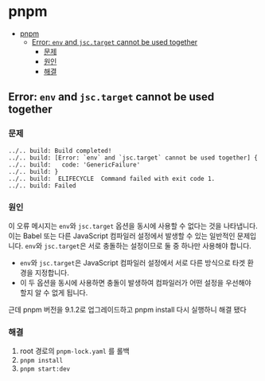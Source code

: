 # pnpm

- [pnpm](#pnpm)
    - [Error: `env` and `jsc.target` cannot be used together](#error-env-and-jsctarget-cannot-be-used-together)
        - [문제](#문제)
        - [원인](#원인)
        - [해결](#해결)

## Error: `env` and `jsc.target` cannot be used together

### 문제

```log
../.. build: Build completed!
../.. build: [Error: `env` and `jsc.target` cannot be used together] {
../.. build:   code: 'GenericFailure'
../.. build: }
../.. build:  ELIFECYCLE  Command failed with exit code 1.
../.. build: Failed
```

### 원인

이 오류 메시지는 `env`와 `jsc.target` 옵션을 동시에 사용할 수 없다는 것을 나타냅니다.
이는 Babel 또는 다른 JavaScript 컴파일러 설정에서 발생할 수 있는 일반적인 문제입니다.
`env`와 `jsc.target`은 서로 충돌하는 설정이므로 둘 중 하나만 사용해야 합니다.

- `env`와 `jsc.target`은 JavaScript 컴파일러 설정에서 서로 다른 방식으로 타겟 환경을 지정합니다.
- 이 두 옵션을 동시에 사용하면 충돌이 발생하여 컴파일러가 어떤 설정을 우선해야 할지 알 수 없게 됩니다.

근데 pnpm 버전을 9.1.2로 업그레이드하고 pnpm install 다시 실행하니 해결 됐다

### 해결

1. root 경로의 `pnpm-lock.yaml` 를 롤백
2. `pnpm install`
3. `pnpm start:dev`
